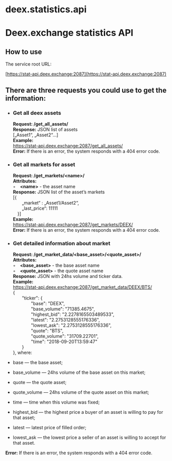 # deex.statistics.api
Deex.exchange statistics API
============================

How to use
----------

The service root URL:

[https://stat-api.deex.exchange:2087](https://stat-api.deex.exchange:2087)

There are three requests you could use to get the information:
--------------------------------------------------------------

-   ### Get all deex assets

    **Request: /get\_all\_assets/** \
    **Response:** JSON list of assets \
    [„Asset1“, „Asset2“…] \
    **Example:** \
    https://stat-api.deex.exchange:2087/get_all_assets/ \
    **Error:** If there is an error, the system responds with a 404 error code.

-   ### Get all markets for asset

    **Request: /get\_markets/\<name\>/** \
    **Attributes:** \
    ◦ **\<name\>** - the asset name \
    **Response:** JSON list of the asset’s markets \
    [{ \
      „market“ : „Asset1/Asset2“, \
      „last\_price“: 11111 \
     }] \
    **Example:** \
    https://stat-api.deex.exchange:2087/get_markets/DEEX/ \
    **Error:** If there is an error, the system responds with a 404 error code.

-   ### Get detailed information about market

    **Request: /get\_market\_data/\<base\_asset\>/\<quote\_asset\>/** \
    **Attributes:** \
    ◦ **\<base\_asset\>** - the base asset name \
    ◦ **\<quote\_asset\>** - the quote asset name \
    **Response:** JSON with 24hs volume and ticker data. \
    **Example:** \
    https://stat-api.deex.exchange:2087/get_market_data/DEEX/BTS/ \
    { \
      "ticker": { \
        "base": "DEEX", \
        "base\_volume": "71385.4675", \
        "highest\_bid": "2.2278165503489533", \
        "latest": "2.2753128555176336", \
        "lowest\_ask": "2.2753128555176336", \
        "quote": "BTS", \
        "quote\_volume": "31709.22701", \
        "time": "2018-09-20T13:59:47" \
      } \
    }, where:

-   base — the base asset;
-   base\_volume — 24hs volume of the base asset on this market;
-   quote — the quote asset;
-   quote\_volume — 24hs volume of the quote asset on this market;
-   time — time when this volume was fixed;
-   highest\_bid — the highest price a buyer of an asset is willing to
    pay for that asset;
-   latest — latest price of filled order;
-   lowest\_ask — the lowest price a seller of an asset is willing to
    accept for that asset.

**Error:** If there is an error, the system responds with a 404 error code.

